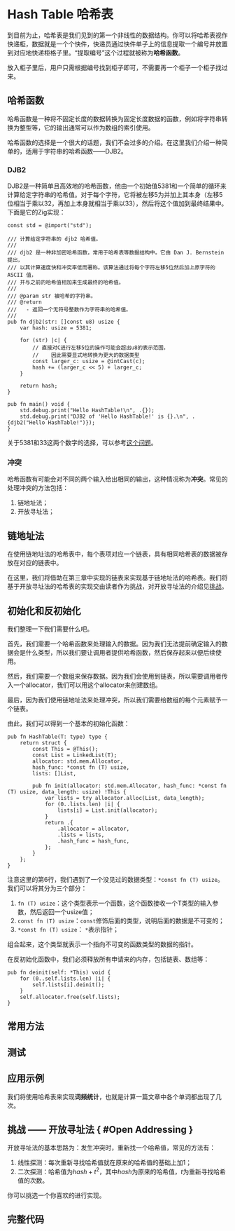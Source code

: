 # Hash Table 哈希表

到目前为止，哈希表是我们见到的第一个非线性的数据结构。你可以将哈希表视作快递柜，数据就是一个个快件，快递员通过快件单子上的信息提取一个编号并放置到对应地快递柜格子里。“提取编号”这个过程就被称为**哈希函数**。

放入柜子里后，用户只需根据编号找到柜子即可，不需要再一个柜子一个柜子找过来。

## 哈希函数

哈希函数是一种将不固定长度的数据转换为固定长度数据的函数，例如将字符串转换为整型等，它的输出通常可以作为数组的索引使用。

哈希函数的选择是一个很大的话题，我们不会过多的介绍。在这里我们介绍一种简单的，适用于字符串的哈希函数——DJB2。

### DJB2

DJB2是一种简单且高效地的哈希函数，他由一个初始值5381和一个简单的循环来计算给定字符串的哈希值。对于每个字符，它将被左移5为并加上其本身（左移5位相当于乘以32，再加上本身就相当于乘以33），然后将这个值加到最终结果中。下面是它的Zig实现：

```zig -singleFile
const std = @import("std");

/// 计算给定字符串的 djb2 哈希值。
///
/// djb2 是一种非加密哈希函数，常用于哈希表等数据结构中。它由 Dan J. Bernstein 提出，
/// 以其计算速度快和冲突率低而著称。该算法通过将每个字符左移5位然后加上原字符的 ASCII 值，
/// 并与之前的哈希值相加来生成最终的哈希值。
///
/// @param str 被哈希的字符串。
/// @return
///   - 返回一个无符号整数作为字符串的哈希值。
///
pub fn djb2(str: []const u8) usize {
    var hash: usize = 5381;

    for (str) |c| {
        // 直接对C进行左移5位的操作可能会超出u8的表示范围，
        //    因此需要显式地转换为更大的数据类型
        const larger_c: usize = @intCast(c);
        hash += (larger_c << 5) + larger_c;
    }

    return hash;
}

pub fn main() void {
    std.debug.print("Hello HashTable!\n", .{});
    std.debug.print("DJB2 of 'Hello HashTable!' is {}.\n", .{djb2("Hello HashTable!")});
}
```

关于5381和33这两个数字的选择，可以参考[这个问题](https://stackoverflow.com/questions/1579721/why-are-5381-and-33-so-important-in-the-djb2-algorithm)。

### 冲突

哈希函数有可能会对不同的两个输入给出相同的输出，这种情况称为**冲突**。常见的处理冲突的方法包括：

1. 链地址法；
2. 开放寻址法；

## 链地址法

在使用链地址法的哈希表中，每个表项对应一个链表，具有相同哈希表的数据被存放在对应的链表中。

在这里，我们将借助在第三章中实现的链表来实现基于链地址法的哈希表。我们将基于开放寻址法的哈希表的实现交由读者作为挑战，对开放寻址法的介绍见[挑战](#open-addressing)。

## 初始化和反初始化

我们整理一下我们需要什么吧。

首先，我们需要一个哈希函数来处理输入的数据。因为我们无法提前确定输入的数据会是什么类型，所以我们要让调用者提供哈希函数，然后保存起来以便后续使用。

然后，我们需要一个数组来保存数据。因为我们会使用到链表，所以需要调用者传入一个allocator，我们可以用这个allocator来创建数组。

最后，因为我们使用链地址法来处理冲突，所以我们需要给数组的每个元素赋予一个链表。

由此，我们可以得到一个基本的初始化函数：

```zig -skip {6}
pub fn HashTable(T: type) type {
    return struct {
        const This = @This();
        const List = LinkedList(T);
        allocator: std.mem.Allocator,
        hash_func: *const fn (T) usize,
        lists: []List,

        pub fn init(allocator: std.mem.Allocator, hash_func: *const fn (T) usize, data_length: usize) !This {
            var lists = try allocator.alloc(List, data_length);
            for (0..lists.len) |i| {
                lists[i] = List.init(allocator);
            }
            return .{
                .allocator = allocator,
                .lists = lists,
                .hash_func = hash_func,
            };
        }
    };
}
```

注意这里的第6行，我们遇到了一个没见过的数据类型：`*const fn (T) usize`。我们可以将其分为三个部分：

1. `fn (T) usize`：这个类型表示一个函数，这个函数接收一个T类型的输入参数，然后返回一个usize值；
2. `const fn (T) usize`：`const`修饰后面的类型，说明后面的数据是不可变的；
3. `*const fn (T) usize`： `*`表示指针；

组合起来，这个类型就表示一个指向不可变的函数类型的数据的指针。

在反初始化函数中，我们必须释放所有申请来的内存，包括链表、数组等：

```zig -skip
pub fn deinit(self: *This) void {
    for (0..self.lists.len) |i| {
        self.lists[i].deinit();
    }
    self.allocator.free(self.lists);
}
```

## 常用方法

## 测试

## 应用示例

我们将使用哈希表来实现**词频统计**，也就是计算一篇文章中各个单词都出现了几次。

## 挑战 —— 开放寻址法 { #Open Addressing }

开放寻址法的基本思路为：发生冲突时，重新找一个哈希值，常见的方法有：

1. 线性探测：每次重新寻找哈希值就在原来的哈希值的基础上加1；
2. 二次探测：哈希值为$hash+t^2$，其中$hash$为原来的哈希值，$t$为重新寻找哈希值的次数。

你可以挑选一个你喜欢的进行实现。

## 完整代码